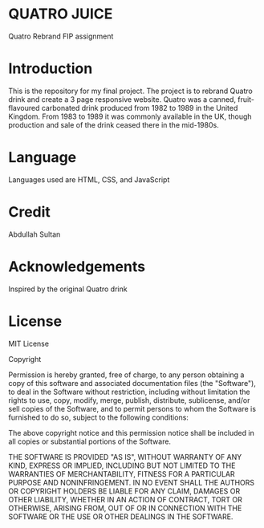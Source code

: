 # QUATRO JUICE
Quatro Rebrand FIP assignment 

# Introduction

This is the repository for my final project. The project is to rebrand Quatro drink and create a 3 page responsive website. Quatro was a canned, fruit-flavoured carbonated drink produced from 1982 to 1989 in the United Kingdom. From 1983 to 1989 it was commonly available in the UK, though production and sale of the drink ceased there in the mid-1980s.

# Language 

Languages used are HTML, CSS, and JavaScript

# Credit

Abdullah Sultan

# Acknowledgements

Inspired by the original Quatro drink 

# License

MIT License

Copyright

Permission is hereby granted, free of charge, to any person obtaining a copy of this software and associated documentation files (the "Software"), to deal in the Software without restriction, including without limitation the rights to use, copy, modify, merge, publish, distribute, sublicense, and/or sell copies of the Software, and to permit persons to whom the Software is furnished to do so, subject to the following conditions:

The above copyright notice and this permission notice shall be included in all copies or substantial portions of the Software.

THE SOFTWARE IS PROVIDED "AS IS", WITHOUT WARRANTY OF ANY KIND, EXPRESS OR IMPLIED, INCLUDING BUT NOT LIMITED TO THE WARRANTIES OF MERCHANTABILITY, FITNESS FOR A PARTICULAR PURPOSE AND NONINFRINGEMENT. IN NO EVENT SHALL THE AUTHORS OR COPYRIGHT HOLDERS BE LIABLE FOR ANY CLAIM, DAMAGES OR OTHER LIABILITY, WHETHER IN AN ACTION OF CONTRACT, TORT OR OTHERWISE, ARISING FROM, OUT OF OR IN CONNECTION WITH THE SOFTWARE OR THE USE OR OTHER DEALINGS IN THE SOFTWARE.
